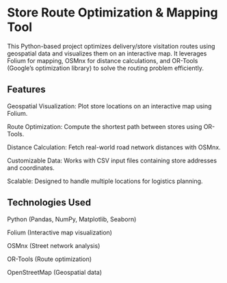 # Store Route Optimization & Mapping Tool
This Python-based project optimizes delivery/store visitation routes using geospatial data and visualizes them on an interactive map. It leverages Folium for mapping, OSMnx for distance calculations, and OR-Tools (Google’s optimization library) to solve the routing problem efficiently.


## Features
Geospatial Visualization: Plot store locations on an interactive map using Folium.

Route Optimization: Compute the shortest path between stores using OR-Tools.

Distance Calculation: Fetch real-world road network distances with OSMnx.

Customizable Data: Works with CSV input files containing store addresses and coordinates.

Scalable: Designed to handle multiple locations for logistics planning.


## Technologies Used
Python (Pandas, NumPy, Matplotlib, Seaborn)

Folium (Interactive map visualization)

OSMnx (Street network analysis)

OR-Tools (Route optimization)

OpenStreetMap (Geospatial data)
